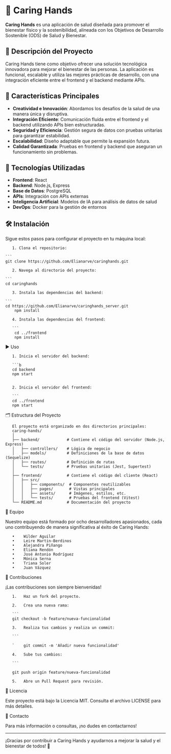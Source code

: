 # 🌿 Caring Hands 

**Caring Hands** es una aplicación de salud diseñada para promover el bienestar físico y la sostenibilidad, alineada con los Objetivos de Desarrollo Sostenible (ODS) de Salud y Bienestar.

## 📝 Descripción del Proyecto

Caring Hands tiene como objetivo ofrecer una solución tecnológica innovadora para mejorar el bienestar de las personas. La aplicación es funcional, escalable y utiliza las mejores prácticas de desarrollo, con una integración eficiente entre el frontend y el backend mediante APIs.

## 🚀 Características Principales

- **Creatividad e Innovación**: Abordamos los desafíos de la salud de una manera única y disruptiva.
- **Integración Eficiente**: Comunicación fluida entre el frontend y el backend utilizando APIs bien estructuradas.
- **Seguridad y Eficiencia**: Gestión segura de datos con pruebas unitarias para garantizar estabilidad.
- **Escalabilidad**: Diseño adaptable que permite la expansión futura.
- **Calidad Garantizada**: Pruebas en frontend y backend que aseguran un funcionamiento sin problemas.

## 🔧 Tecnologías Utilizadas

- **Frontend**: React
- **Backend**: Node.js, Express
- **Base de Datos**: PostgreSQL
- **APIs**: Integración con APIs externas
- **Inteligencia Artificial**: Modelos de IA para análisis de datos de salud
- **DevOps**: Docker para la gestión de entornos

## 🛠 Instalación

Sigue estos pasos para configurar el proyecto en tu máquina local:

       1. Clona el repositorio:

   	```
   	git clone https://github.com/Elianarve/caringhands.git

       2. Navega al directorio del proyecto:

  	```
   	cd caringhands

       3. Instala las dependencias del backend:

  	```
  	cd https://github.com/Elianarve/caringhands_server.git
    	npm install

       4. Instala las dependencias del frontend:
  	
       ```
    	cd ../frontend
    	npm install


 ▶️ Uso

       1. Inicia el servidor del backend:

       ```b
       cd backend
       npm start


       2. Inicia el servidor del frontend:

       ```
       cd ../frontend
       npm start


🗂 Estructura del Proyecto

       El proyecto está organizado en dos directorios principales:
       caring-hands/
       │
       ├── backend/            # Contiene el código del servidor (Node.js, Express)
       │   ├── controllers/    # Lógica de negocio
       │   ├── models/         # Definiciones de la base de datos (Sequelize)
       │   ├── routes/         # Definición de rutas
       │   └── tests/          # Pruebas unitarias (Jest, Supertest)
       │
       ├── frontend/           # Contiene el código del cliente (React)
       │   ├── src/
       │   │   ├── components/  # Componentes reutilizables
       │   │   ├── pages/       # Vistas principales
       │   │   ├── assets/      # Imágenes, estilos, etc.
       │   │   └── tests/       # Pruebas del frontend (Vitest)
       └── README.md           # Documentación del proyecto

👥 Equipo

Nuestro equipo está formado por ocho desarrolladores apasionados, cada uno contribuyendo de manera significativa al éxito de Caring Hands:

       •	Wilder Aguilar 
       •	Leire Martin-Berdinos 
       •	Alejandra Piñango 
       •	Eliana Rendón 
       •	José Antonio Rodríguez 
       •	Mónica Serna 
       •	Triana Soler 
       •	Juan Vázquez 

🤝 Contribuciones

¡Las contribuciones son siempre bienvenidas!

       1.	Haz un fork del proyecto.

       2.	Crea una nueva rama:

       ```
       git checkout -b feature/nueva-funcionalidad

       3.	Realiza tus cambios y realiza un commit:

       ```

       `	git commit -m 'Añadir nueva funcionalidad'

       4.	Sube tus cambios:

       ```

       git push origin feature/nueva-funcionalidad

       5.	Abre un Pull Request para revisión.


📄 Licencia

Este proyecto está bajo la Licencia MIT. Consulta el archivo LICENSE para más detalles.

📧 Contacto

Para más información o consultas, ¡no dudes en contactarnos!

________________________________________

¡Gracias por contribuir a Caring Hands y ayudarnos a mejorar la salud y el bienestar de todos! 🌟

